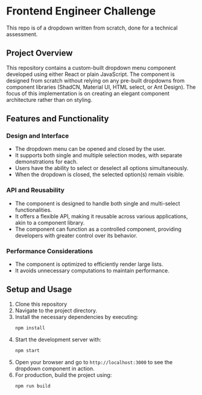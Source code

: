# Frontend Engineer Challenge

This repo is of a dropdown written from scratch, done for a technical assessment.

## Project Overview

This repository contains a custom-built dropdown menu component developed using either React or plain JavaScript. The component is designed from scratch without relying on any pre-built dropdowns from component libraries (ShadCN, Material UI, HTML select, or Ant Design). The focus of this implementation is on creating an elegant component architecture rather than on styling.

## Features and Functionality

### Design and Interface

- The dropdown menu can be opened and closed by the user.
- It supports both single and multiple selection modes, with separate demonstrations for each.
- Users have the ability to select or deselect all options simultaneously.
- When the dropdown is closed, the selected option(s) remain visible.

### API and Reusability

- The component is designed to handle both single and multi-select functionalities.
- It offers a flexible API, making it reusable across various applications, akin to a component library.
- The component can function as a controlled component, providing developers with greater control over its behavior.

### Performance Considerations

- The component is optimized to efficiently render large lists.
- It avoids unnecessary computations to maintain performance.

## Setup and Usage

1. Clone this repository
2. Navigate to the project directory.
3. Install the necessary dependencies by executing:
   ```sh
   npm install
   ```
4. Start the development server with:
   ```sh
   npm start
   ```
5. Open your browser and go to `http://localhost:3000` to see the dropdown component in action.
6. For production, build the project using:
   ```sh
   npm run build
   ```

